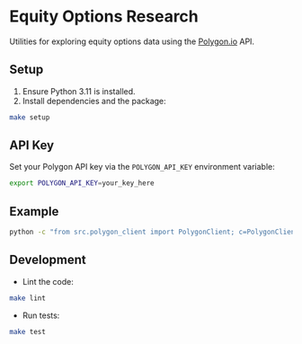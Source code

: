 # Equity Options Research

Utilities for exploring equity options data using the [Polygon.io](https://polygon.io) API.

## Setup

1. Ensure Python 3.11 is installed.
2. Install dependencies and the package:

```bash
make setup
```

## API Key

Set your Polygon API key via the `POLYGON_API_KEY` environment variable:

```bash
export POLYGON_API_KEY=your_key_here
```

## Example

```bash
python -c "from src.polygon_client import PolygonClient; c=PolygonClient(); print(c.get_aggregates_df('AAPL',1,'day','2024-01-01','2024-01-05').head())"
```

## Development

- Lint the code:

```bash
make lint
```

- Run tests:

```bash
make test
```

